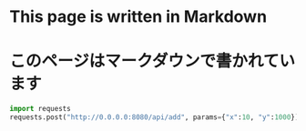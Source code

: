 # This page is written in Markdown

# このページはマークダウンで書かれています

```python
import requests
requests.post("http://0.0.0.0:8080/api/add", params={"x":10, "y":1000})
```

